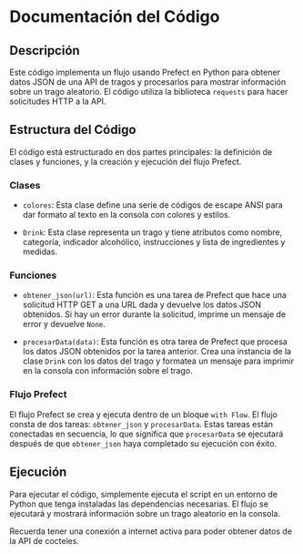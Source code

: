 # Documentación del Código

## Descripción
Este código implementa un flujo usando Prefect en Python para obtener datos JSON de una API de tragos y procesarlos para mostrar información sobre un trago aleatorio. El código utiliza la biblioteca `requests` para hacer solicitudes HTTP a la API.

## Estructura del Código
El código está estructurado en dos partes principales: la definición de clases y funciones, y la creación y ejecución del flujo Prefect.

### Clases
- `colores`: Esta clase define una serie de códigos de escape ANSI para dar formato al texto en la consola con colores y estilos.

- `Drink`: Esta clase representa un trago y tiene atributos como nombre, categoría, indicador alcohólico, instrucciones y lista de ingredientes y medidas.

### Funciones
- `obtener_json(url)`: Esta función es una tarea de Prefect que hace una solicitud HTTP GET a una URL dada y devuelve los datos JSON obtenidos. Si hay un error durante la solicitud, imprime un mensaje de error y devuelve `None`.

- `procesarData(data)`: Esta función es otra tarea de Prefect que procesa los datos JSON obtenidos por la tarea anterior. Crea una instancia de la clase `Drink` con los datos del trago y formatea un mensaje para imprimir en la consola con información sobre el trago.

### Flujo Prefect
El flujo Prefect se crea y ejecuta dentro de un bloque `with Flow`. El flujo consta de dos tareas: `obtener_json` y `procesarData`. Estas tareas están conectadas en secuencia, lo que significa que `procesarData` se ejecutará después de que `obtener_json` haya completado su ejecución con éxito.

## Ejecución
Para ejecutar el código, simplemente ejecuta el script en un entorno de Python que tenga instaladas las dependencias necesarias. El flujo se ejecutará y mostrará información sobre un trago aleatorio en la consola.

Recuerda tener una conexión a internet activa para poder obtener datos de la API de cocteles.


